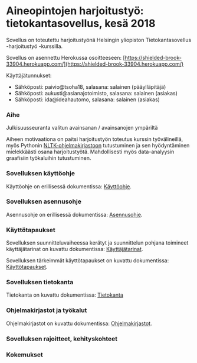 # Aineopintojen harjoitustyö: tietokantasovellus, kesä 2018

Sovellus on toteutettu harjoitustyönä Helsingin yliopiston Tietokantasovellus -harjoitustyö -kurssilla.  

Sovellus on asennettu Herokussa osoitteeseen: [https://shielded-brook-33904.herokuapp.com/](https://shielded-brook-33904.herokuapp.com/)

Käyttäjätunnukset: 
* Sähköposti: paivio@tsoha18, salasana: salainen (pääylläpitäjä)
* Sähköposti: aukusti@asianajotoimisto, salasana: salainen (asiakas)
* Sähköposti: ida@ideahautomo, salasana: salainen (asiakas)

### Aihe

Julkisuusseuranta valitun avainsanan / avainsanojen ympäriltä

Aiheen motivaationa on  paitsi harjoitustyön toteutus kurssin työvälineillä, myös Pythonin [NLTK-ohjelmakirjastoon](https://www.nltk.org/) 
tutustuminen ja sen hyödyntäminen mielekkäästi osana harjoitustyötä. Mahdollisesti myös data-analyysin graafisiin työkaluihin tutustuminen. 

### Sovelluksen käyttöohje

Käyttöohje on erillisessä dokumentissa: [Käyttöohje](./documentation/kayttoohje.md).

### Sovelluksen asennusohje

Asennusohje on erillisessä dokumentissa: [Asennusohje](./documentation/asennusohje.md).

### Käyttötapaukset

Sovelluksen suunnitteluvaiheessa kerätyt ja suunnittelun pohjana toimineet käyttäjätarinat on kuvattu dokumentissa: [Käyttäjätarinat](./documentation/kayttajatarinat.md). 

Sovelluksen tärkeimmät käyttötapaukset on kuvattu dokumentissa: [Käyttötapaukset](./documentation/kayttotapaukset.md).

### Sovelluksen tietokanta

Tietokanta on kuvattu dokumentissa: [Tietokanta](./documentation/tietokanta.md)

### Ohjelmakirjastot ja työkalut

Ohjelmakirjastot on kuvattu dokumentissa: [Ohjelmakirjastot](./documentation/ohjelmakirjastot.md).

### Sovelluksen rajoitteet, kehityskohteet


### Kokemukset
